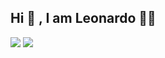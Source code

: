 
<h2>Hi 👋 , I am Leonardo 👨‍💻 </h2> 

<img src="https://img.shields.io/badge/LinkedIn-0077B5?style=for-the-badge&logo=linkedin&logoColor=white" style="display:inline-block;">

<img src="https://img.shields.io/badge/Instagram-E4405F?style=for-the-badge&logo=instagram&logoColor=white" style="display:inline-block;">

 
